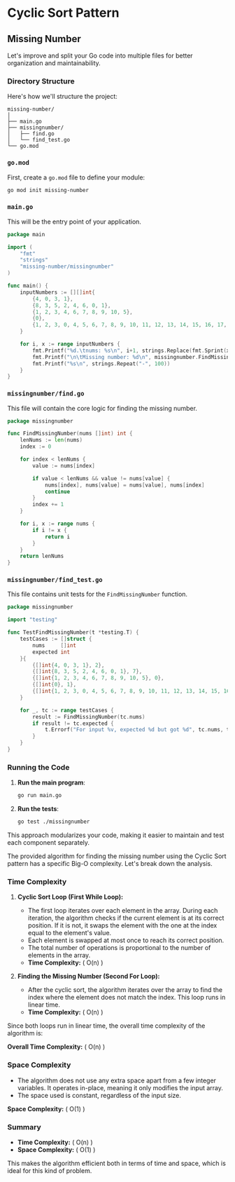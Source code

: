 # Cyclic Sort Pattern

## Missing Number

Let's improve and split your Go code into multiple files for better organization and maintainability.

### Directory Structure

Here's how we'll structure the project:

```text
missing-number/
│
├── main.go
├── missingnumber/
│   ├── find.go
│   └── find_test.go
└── go.mod
```

### `go.mod`

First, create a `go.mod` file to define your module:

```bash
go mod init missing-number
```

### `main.go`

This will be the entry point of your application.

```go
package main

import (
	"fmt"
	"strings"
	"missing-number/missingnumber"
)

func main() {
	inputNumbers := [][]int{
		{4, 0, 3, 1},
		{8, 3, 5, 2, 4, 6, 0, 1},
		{1, 2, 3, 4, 6, 7, 8, 9, 10, 5},
		{0},
		{1, 2, 3, 0, 4, 5, 6, 7, 8, 9, 10, 11, 12, 13, 14, 15, 16, 17, 18, 19, 20, 21, 23},
	}

	for i, x := range inputNumbers {
		fmt.Printf("%d.\tnums: %s\n", i+1, strings.Replace(fmt.Sprint(x), " ", ", ", -1))
		fmt.Printf("\n\tMissing number: %d\n", missingnumber.FindMissingNumber(x))
		fmt.Printf("%s\n", strings.Repeat("-", 100))
	}
}
```

### `missingnumber/find.go`

This file will contain the core logic for finding the missing number.

```go
package missingnumber

func FindMissingNumber(nums []int) int {
	lenNums := len(nums)
	index := 0

	for index < lenNums {
		value := nums[index]

		if value < lenNums && value != nums[value] {
			nums[index], nums[value] = nums[value], nums[index]
			continue
		}
		index += 1
	}

	for i, x := range nums {
		if i != x {
			return i
		}
	}
	return lenNums
}
```

### `missingnumber/find_test.go`

This file contains unit tests for the `FindMissingNumber` function.

```go
package missingnumber

import "testing"

func TestFindMissingNumber(t *testing.T) {
	testCases := []struct {
		nums     []int
		expected int
	}{
		{[]int{4, 0, 3, 1}, 2},
		{[]int{8, 3, 5, 2, 4, 6, 0, 1}, 7},
		{[]int{1, 2, 3, 4, 6, 7, 8, 9, 10, 5}, 0},
		{[]int{0}, 1},
		{[]int{1, 2, 3, 0, 4, 5, 6, 7, 8, 9, 10, 11, 12, 13, 14, 15, 16, 17, 18, 19, 20, 21, 23}, 22},
	}

	for _, tc := range testCases {
		result := FindMissingNumber(tc.nums)
		if result != tc.expected {
			t.Errorf("For input %v, expected %d but got %d", tc.nums, tc.expected, result)
		}
	}
}
```

### Running the Code

1. **Run the main program**:

   ```bash
   go run main.go
   ```

2. **Run the tests**:
   ```bash
   go test ./missingnumber
   ```

This approach modularizes your code, making it easier to maintain and test each component separately.

The provided algorithm for finding the missing number using the Cyclic Sort pattern has a specific Big-O complexity. Let's break down the analysis.

### Time Complexity

1. **Cyclic Sort Loop (First While Loop):**

   - The first loop iterates over each element in the array. During each iteration, the algorithm checks if the current element is at its correct position. If it is not, it swaps the element with the one at the index equal to the element's value.
   - Each element is swapped at most once to reach its correct position.
   - The total number of operations is proportional to the number of elements in the array.
   - **Time Complexity:** \( O(n) \)

2. **Finding the Missing Number (Second For Loop):**
   - After the cyclic sort, the algorithm iterates over the array to find the index where the element does not match the index. This loop runs in linear time.
   - **Time Complexity:** \( O(n) \)

Since both loops run in linear time, the overall time complexity of the algorithm is:

**Overall Time Complexity:** \( O(n) \)

### Space Complexity

- The algorithm does not use any extra space apart from a few integer variables. It operates in-place, meaning it only modifies the input array.
- The space used is constant, regardless of the input size.

**Space Complexity:** \( O(1) \)

### Summary

- **Time Complexity:** \( O(n) \)
- **Space Complexity:** \( O(1) \)

This makes the algorithm efficient both in terms of time and space, which is ideal for this kind of problem.
